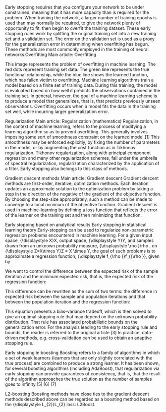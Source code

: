 Early stopping requires that you configure your network to be under constrained, meaning that it has more capacity than is required for the problem. When training the network, a larger number of training epochs is used than may normally be required, to give the network plenty of opportunity to fit, then begin to overfit the training dataset.
These early stopping rules work by splitting the original training set into a new training set and a validation set. The error on the validation set is used as a proxy for the generalization error in determining when overfitting has begun. These methods are most commonly employed in the training of neural networks.Overfitting
Main article: Overfitting

This image represents the problem of overfitting in machine learning. The red dots represent training set data. The green line represents the true functional relationship, while the blue line shows the learned function, which has fallen victim to overfitting.
Machine learning algorithms train a model based on a finite set of training data. During this training, the model is evaluated based on how well it predicts the observations contained in the training set. In general, however, the goal of a machine learning scheme is to produce a model that generalizes, that is, that predicts previously unseen observations. Overfitting occurs when a model fits the data in the training set well, while incurring larger generalization error.

Regularization
Main article: Regularization (mathematics)
Regularization, in the context of machine learning, refers to the process of modifying a learning algorithm so as to prevent overfitting. This generally involves imposing some sort of smoothness constraint on the learned model.[1] This smoothness may be enforced explicitly, by fixing the number of parameters in the model, or by augmenting the cost function as in Tikhonov regularization. Tikhonov regularization, along with principal component regression and many other regularization schemes, fall under the umbrella of spectral regularization, regularization characterized by the application of a filter. Early stopping also belongs to this class of methods.

Gradient descent methods
Main article: Gradient descent
Gradient descent methods are first-order, iterative, optimization methods. Each iteration updates an approximate solution to the optimization problem by taking a step in the direction of the negative of the gradient of the objective function. By choosing the step-size appropriately, such a method can be made to converge to a local minimum of the objective function. Gradient descent is used in machine-learning by defining a loss function that reflects the error of the learner on the training set and then minimizing that function.

Early stopping based on analytical results
Early stopping in statistical learning theory
Early-stopping can be used to regularize non-parametric regression problems encountered in machine learning. For a given input space, {\displaystyle X}X, output space, {\displaystyle Y}Y, and samples drawn from an unknown probability measure, {\displaystyle \rho }\rho , on {\displaystyle Z=X\times Y}Z = X \times Y, the goal of such problems is to approximate a regression function, {\displaystyle f_{\rho }}f_{{\rho }}, given by

We want to control the difference between the expected risk of the sample iteration and the minimum expected risk, that is, the expected risk of the regression function:

This difference can be rewritten as the sum of two terms: the difference in expected risk between the sample and population iterations and that between the population iteration and the regression function:

This equation presents a bias-variance tradeoff, which is then solved to give an optimal stopping rule that may depend on the unknown probability distribution. That rule has associated probabilistic bounds on the generalization error. For the analysis leading to the early stopping rule and bounds, the reader is referred to the original article.[3] In practice, data-driven methods, e.g. cross-validation can be used to obtain an adaptive stopping rule.

Early stopping in boosting
Boosting refers to a family of algorithms in which a set of weak learners (learners that are only slightly correlated with the true process) are combined to produce a strong learner. It has been shown, for several boosting algorithms (including AdaBoost), that regularization via early stopping can provide guarantees of consistency, that is, that the result of the algorithm approaches the true solution as the number of samples goes to infinity.[5] [6] [7]

L2-boosting
Boosting methods have close ties to the gradient descent methods described above can be regarded as a boosting method based on the {\displaystyle L_{2}}L_{2} loss: L2Boost.
